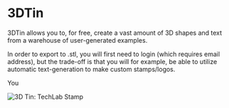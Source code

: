 3DTin
=====

3DTin allows you to, for free, create a vast amount of 3D shapes and text from a warehouse of user-generated examples.

In order to export to .stl, you will first need to login (which requires email address), but the trade-off is that you will for example, be able to utilize automatic text-generation to make custom stamps/logos.

You 



![3D Tin: TechLab Stamp](http://i1347.photobucket.com/albums/p711/gregorykielian/ScreenShot2013-08-19at124204AM_zpsf8eb81dc.png?t=1376898198)

